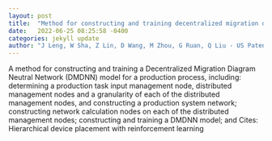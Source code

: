 ```yaml
---
layout: post
title:  "Method for constructing and training decentralized migration diagram neural network model for production process"
date:   2022-06-25 08:25:58 -0400
categories: jekyll update
author: "J Leng, W Sha, Z Lin, D Wang, M Zhou, G Ruan, Q Liu - US Patent 11,367,002, 2022"
---
```

A method for constructing and training a Decentralized Migration Diagram Neutral Network (DMDNN) model for a production process, including: determining a production task input management node, distributed management nodes and a granularity of each of the distributed management nodes, and constructing a production system network; constructing network calculation nodes on each of the distributed management nodes; constructing and training a DMDNN model; and 
Cites: Hierarchical device placement with reinforcement learning